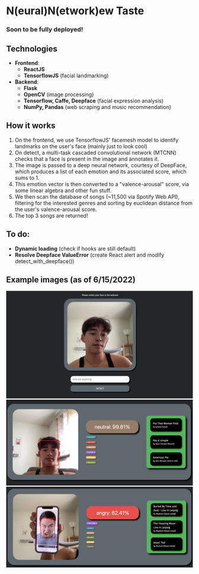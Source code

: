 # N(eural)N(etwork)ew Taste
### Soon to be fully deployed!

## Technologies
* __Frontend__: 
  * __ReactJS__ 
  * __TensorflowJS__ (facial landmarking)
* __Backend__: 
  * __Flask__
  * __OpenCV__ (image processing) 
  * __Tensorflow, Caffe, Deepface__ (facial expression analysis) 
  * __NumPy, Pandas__ (web scraping and music recommendation)

## How it works
1. On the frontend, we use TensorflowJS' facemesh model to identify landmarks on the user's face (mainly just to look cool)
2. On detect, a multi-task cascaded convolutional network (MTCNN) checks that a face is present in the image and annotates it.
3. The image is passed to a deep neural network, courtesy of DeepFace, which produces a list of each emotion and its associated score, which sums to 1.
4. This emotion vector is then converted to a "valence-arousal" score, via some linear algebra and other fun stuff.
5. We then scan the database of songs (~11,500 via Spotify Web API), filtering for the interested genres and sorting by euclidean distance from the user's valence-arousal score.
6. The top 3 songs are returned!

## To do:
* __Dynamic loading__ (check if hooks are still default)
* __Resolve Deepface ValueError__ (create React alert and modify detect_with_deepface())

## Example images (as of 6/15/2022)
![webcam](./example-images/webcam.jpg)
![neutral_example](./example-images/neutral.jpg)
![angry_example](./example-images/angry.jpg)
